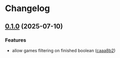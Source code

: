 # Changelog

## [0.1.0](https://github.com/somduttasinha/poker-tracker/compare/v0.0.15...v0.1.0) (2025-07-10)


### Features

* allow games filtering on finished boolean ([caaa8b2](https://github.com/somduttasinha/poker-tracker/commit/caaa8b2740a8f64ab9f457a184b0f0eb7ae592d9))
